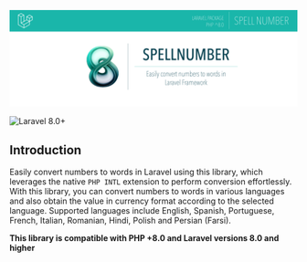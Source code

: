 ![logo-spell-number](./public/logo-full-scream.png)

![Laravel 8.0+](https://img.shields.io/badge/Laravel-8.0%2B-white.svg)

## Introduction

Easily convert numbers to words in Laravel using this library, which leverages the native `PHP INTL` extension to perform conversion effortlessly. With this library, you can convert numbers to words in various languages and also obtain the value in currency format according to the selected language. Supported languages include English, Spanish, Portuguese, French, Italian, Romanian, Hindi, Polish and Persian (Farsi).

**This library is compatible with PHP +8.0 and Laravel versions 8.0 and higher**
